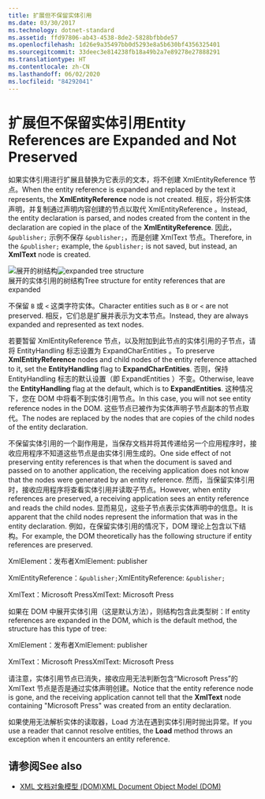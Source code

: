 ```yaml
---
title: 扩展但不保留实体引用
ms.date: 03/30/2017
ms.technology: dotnet-standard
ms.assetid: ffd97806-ab43-4538-8de2-5828bfbbde57
ms.openlocfilehash: 1d26e9a35497bb0d5293e8a5b630bf4356325401
ms.sourcegitcommit: 33deec3e814238fb18a49b2a7e89278e27888291
ms.translationtype: HT
ms.contentlocale: zh-CN
ms.lasthandoff: 06/02/2020
ms.locfileid: "84292041"
---
```

# <a name="entity-references-are-expanded-and-not-preserved"></a><span data-ttu-id="3176b-102">扩展但不保留实体引用</span><span class="sxs-lookup"><span data-stu-id="3176b-102">Entity References are Expanded and Not Preserved</span></span>
<span data-ttu-id="3176b-103">如果实体引用进行扩展且替换为它表示的文本，将不创建 XmlEntityReference  节点。</span><span class="sxs-lookup"><span data-stu-id="3176b-103">When the entity reference is expanded and replaced by the text it represents, the **XmlEntityReference** node is not created.</span></span> <span data-ttu-id="3176b-104">相反，将分析实体声明，并复制通过声明内容创建的节点以取代 XmlEntityReference  。</span><span class="sxs-lookup"><span data-stu-id="3176b-104">Instead, the entity declaration is parsed, and nodes created from the content in the declaration are copied in the place of the **XmlEntityReference**.</span></span> <span data-ttu-id="3176b-105">因此，`&publisher;` 示例不保存 `&publisher;`，而是创建 XmlText  节点。</span><span class="sxs-lookup"><span data-stu-id="3176b-105">Therefore, in the `&publisher;` example, the `&publisher;` is not saved, but instead, an **XmlText** node is created.</span></span>  
  
 <span data-ttu-id="3176b-106">![展开的树结构](media/xmlentityref-expanded-nodes.gif "xmlentityref_expanded_nodes")</span><span class="sxs-lookup"><span data-stu-id="3176b-106">![expanded tree structure](media/xmlentityref-expanded-nodes.gif "xmlentityref_expanded_nodes")</span></span>  
<span data-ttu-id="3176b-107">展开的实体引用的树结构</span><span class="sxs-lookup"><span data-stu-id="3176b-107">Tree structure for entity references that are expanded</span></span>  
  
 <span data-ttu-id="3176b-108">不保留 `B` 或 `<` 这类字符实体。</span><span class="sxs-lookup"><span data-stu-id="3176b-108">Character entities such as `B` or `<` are not preserved.</span></span> <span data-ttu-id="3176b-109">相反，它们总是扩展并表示为文本节点。</span><span class="sxs-lookup"><span data-stu-id="3176b-109">Instead, they are always expanded and represented as text nodes.</span></span>  
  
 <span data-ttu-id="3176b-110">若要暂留 XmlEntityReference  节点，以及附加到此节点的实体引用的子节点，请将 EntityHandling  标志设置为 ExpandCharEntities  。</span><span class="sxs-lookup"><span data-stu-id="3176b-110">To preserve **XmlEntityReference** nodes and child nodes of the entity reference attached to it, set the **EntityHandling** flag to **ExpandCharEntities**.</span></span> <span data-ttu-id="3176b-111">否则，保持 EntityHandling  标志的默认设置（即 ExpandEntities  ）不变。</span><span class="sxs-lookup"><span data-stu-id="3176b-111">Otherwise, leave the **EntityHandling** flag at the default, which is to **ExpandEntities**.</span></span> <span data-ttu-id="3176b-112">这种情况下，您在 DOM 中将看不到实体引用节点。</span><span class="sxs-lookup"><span data-stu-id="3176b-112">In this case, you will not see entity reference nodes in the DOM.</span></span> <span data-ttu-id="3176b-113">这些节点已被作为实体声明子节点副本的节点取代。</span><span class="sxs-lookup"><span data-stu-id="3176b-113">The nodes are replaced by the nodes that are copies of the child nodes of the entity declaration.</span></span>  
  
 <span data-ttu-id="3176b-114">不保留实体引用的一个副作用是，当保存文档并将其传递给另一个应用程序时，接收应用程序不知道这些节点是由实体引用生成的。</span><span class="sxs-lookup"><span data-stu-id="3176b-114">One side effect of not preserving entity references is that when the document is saved and passed on to another application, the receiving application does not know that the nodes were generated by an entity reference.</span></span> <span data-ttu-id="3176b-115">然而，当保留实体引用时，接收应用程序将查看实体引用并读取子节点。</span><span class="sxs-lookup"><span data-stu-id="3176b-115">However, when entity references are preserved, a receiving application sees an entity reference and reads the child nodes.</span></span> <span data-ttu-id="3176b-116">显而易见，这些子节点表示实体声明中的信息。</span><span class="sxs-lookup"><span data-stu-id="3176b-116">It is apparent that the child nodes represent the information that was in the entity declaration.</span></span> <span data-ttu-id="3176b-117">例如，在保留实体引用的情况下，DOM 理论上包含以下结构。</span><span class="sxs-lookup"><span data-stu-id="3176b-117">For example, the DOM theoretically has the following structure if entity references are preserved.</span></span>  
  
 <span data-ttu-id="3176b-118">XmlElement：发布者</span><span class="sxs-lookup"><span data-stu-id="3176b-118">XmlElement: publisher</span></span>  
  
 <span data-ttu-id="3176b-119">XmlEntityReference：`&publisher;`</span><span class="sxs-lookup"><span data-stu-id="3176b-119">XmlEntityReference: `&publisher;`</span></span>  
  
 <span data-ttu-id="3176b-120">XmlText：Microsoft Press</span><span class="sxs-lookup"><span data-stu-id="3176b-120">XmlText: Microsoft Press</span></span>  
  
 <span data-ttu-id="3176b-121">如果在 DOM 中展开实体引用（这是默认方法），则结构包含此类型树：</span><span class="sxs-lookup"><span data-stu-id="3176b-121">If entity references are expanded in the DOM, which is the default method, the structure has this type of tree:</span></span>  
  
 <span data-ttu-id="3176b-122">XmlElement：发布者</span><span class="sxs-lookup"><span data-stu-id="3176b-122">XmlElement: publisher</span></span>  
  
 <span data-ttu-id="3176b-123">XmlText：Microsoft Press</span><span class="sxs-lookup"><span data-stu-id="3176b-123">XmlText: Microsoft Press</span></span>  
  
 <span data-ttu-id="3176b-124">请注意，实体引用节点已消失，接收应用无法判断包含“Microsoft Press”的 XmlText  节点是否是通过实体声明创建。</span><span class="sxs-lookup"><span data-stu-id="3176b-124">Notice that the entity reference node is gone, and the receiving application cannot tell that the **XmlText** node containing "Microsoft Press" was created from an entity declaration.</span></span>  
  
 <span data-ttu-id="3176b-125">如果使用无法解析实体的读取器，Load  方法在遇到实体引用时抛出异常。</span><span class="sxs-lookup"><span data-stu-id="3176b-125">If you use a reader that cannot resolve entities, the **Load** method throws an exception when it encounters an entity reference.</span></span>  
  
## <a name="see-also"></a><span data-ttu-id="3176b-126">请参阅</span><span class="sxs-lookup"><span data-stu-id="3176b-126">See also</span></span>

- [<span data-ttu-id="3176b-127">XML 文档对象模型 (DOM)</span><span class="sxs-lookup"><span data-stu-id="3176b-127">XML Document Object Model (DOM)</span></span>](xml-document-object-model-dom.md)
